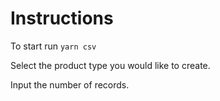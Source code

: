 # Instructions

To start run `yarn csv`

Select the product type you would like to create.

Input the number of records.
